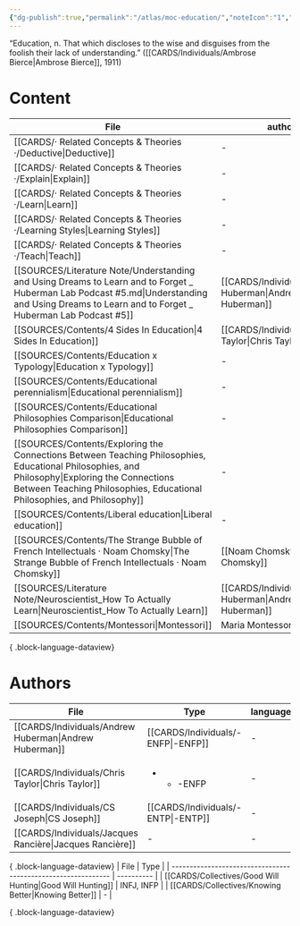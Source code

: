 ```yaml
---
{"dg-publish":true,"permalink":"/atlas/moc-education/","noteIcon":"1","created":"2023-04-23T19:56:01.896+02:00","updated":"2023-05-28T19:07:20.816+02:00"}
---
```




<div class="transclusion internal-embed is-loaded"><div class="markdown-embed">



“Education, n. That which discloses to the wise and disguises from the foolish their lack of understanding.”  ([[CARDS/Individuals/Ambrose Bierce\|Ambrose Bierce]], 1911) 

</div></div>


# Content
| File                                                                                                                                                                                                                         | author                                                    |
| ---------------------------------------------------------------------------------------------------------------------------------------------------------------------------------------------------------------------------- | --------------------------------------------------------- |
| [[CARDS/· Related Concepts & Theories ·/Deductive\|Deductive]]                                                                                                                                                            | \-                                                        |
| [[CARDS/· Related Concepts & Theories ·/Explain\|Explain]]                                                                                                                                                                | \-                                                        |
| [[CARDS/· Related Concepts & Theories ·/Learn\|Learn]]                                                                                                                                                                    | \-                                                        |
| [[CARDS/· Related Concepts & Theories ·/Learning Styles\|Learning Styles]]                                                                                                                                                | \-                                                        |
| [[CARDS/· Related Concepts & Theories ·/Teach\|Teach]]                                                                                                                                                                    | \-                                                        |
| [[SOURCES/Literature Note/Understanding and Using Dreams to Learn and to Forget _ Huberman Lab Podcast #5.md\|Understanding and Using Dreams to Learn and to Forget _ Huberman Lab Podcast #5]]                              | [[CARDS/Individuals/Andrew Huberman\|Andrew Huberman]] |
| [[SOURCES/Contents/4 Sides In Education\|4 Sides In Education]]                                                                                                                                                           | [[CARDS/Individuals/Chris Taylor\|Chris Taylor]]       |
| [[SOURCES/Contents/Education x Typology\|Education x Typology]]                                                                                                                                                           | \-                                                        |
| [[SOURCES/Contents/Educational perennialism\|Educational perennialism]]                                                                                                                                                   | \-                                                        |
| [[SOURCES/Contents/Educational Philosophies Comparison\|Educational Philosophies Comparison]]                                                                                                                             | \-                                                        |
| [[SOURCES/Contents/Exploring the Connections Between Teaching Philosophies, Educational Philosophies, and Philosophy\|Exploring the Connections Between Teaching Philosophies, Educational Philosophies, and Philosophy]] | \-                                                        |
| [[SOURCES/Contents/Liberal education\|Liberal education]]                                                                                                                                                                 | \-                                                        |
| [[SOURCES/Contents/The Strange Bubble of French Intellectuals · Noam Chomsky\|The Strange Bubble of French Intellectuals · Noam Chomsky]]                                                                                 | [[Noam Chomsky\|Noam Chomsky]]                            |
| [[SOURCES/Literature Note/Neuroscientist_How To Actually Learn\|Neuroscientist_How To Actually Learn]]                                                                                                                    | [[CARDS/Individuals/Andrew Huberman\|Andrew Huberman]] |
| [[SOURCES/Contents/Montessori\|Montessori]]                                                                                                                                                                               | Maria Montessori                                          |

{ .block-language-dataview}

# Authors
| File                                                        | Type                                      | language |
| ----------------------------------------------------------- | ----------------------------------------- | -------- |
| [[CARDS/Individuals/Andrew Huberman\|Andrew Huberman]]   | [[CARDS/Individuals/-ENFP\|-ENFP]]     | \-       |
| [[CARDS/Individuals/Chris Taylor\|Chris Taylor]]         | <ul><li><ul><li>-ENFP</li></ul></li></ul> | \-       |
| [[CARDS/Individuals/CS Joseph\|CS Joseph]]               | [[CARDS/Individuals/-ENTP\|-ENTP]]     | \-       |
| [[CARDS/Individuals/Jacques Rancière\|Jacques Rancière]] | \-                                        | \-       |

{ .block-language-dataview}
| File                                                          | Type       |
| ------------------------------------------------------------- | ---------- |
| [[CARDS/Collectives/Good Will Hunting\|Good Will Hunting]] | INFJ, INFP |
| [[CARDS/Collectives/Knowing Better\|Knowing Better]]       | \-         |

{ .block-language-dataview}

[^1]: (see [[SOURCES/Contents/The Unabridged Devil's Dictionary by Ambrose Bierce#^qxbq3\|The Unabridged Devil's Dictionary by Ambrose Bierce#^qxbq3]])
